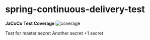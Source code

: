 # spring-continuous-delivery-test


__JaCoCo Test Coverage__ ![coverage](https://github.com/cb-priya/spring-continuous-delivery-test/blob/main/.github/badges/jacoco.svg)

Test for master secret
Another secret
+1 secret
